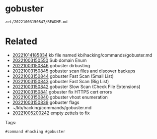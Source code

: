 # gobuster

` zet/20221003150847/README.md `

# Related

- [20221014185834](/zet/20221014185834/README.md) kb file named kb/hacking/commands/gobuster.md
- [20221003150550](/zet/20221003150550/README.md) Sub domain Enum
- [20221003150846](/zet/20221003150846/README.md) gobuster dirbusting
- [20221003150845](/zet/20221003150845/README.md) gobuster scan files and discover backups
- [20221003150844](/zet/20221003150844/README.md) gobuster Fast Scan (Small List)
- [20221003150843](/zet/20221003150843/README.md) gobuster Fast Scan (Big List)
- [20221003150842](/zet/20221003150842/README.md) gobuster Slow Scan (Check File Extensions)
- [20221003150841](/zet/20221003150841/README.md) gobuster fix HTTPS cert errors
- [20221003150840](/zet/20221003150840/README.md) gobuster vhost enumeration
- [20221003150839](/zet/20221003150839/README.md) gobuster flags
- ~/kb/hacking/commands/gobuster.md
- [20221005200242](/zet/20221005200242/README.md) empty zettels to fix

Tags:

    #command #hacking #gobuster 
